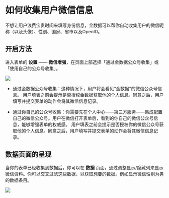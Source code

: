 # 如何收集用户微信信息

不想让用户浪费宝贵时间来填写身份信息，金数据可以帮你自动收集用户的微信昵称（以及头像）、性别、国家、省市以及OpenID。

## 开启方法

进入表单的 **设置** —— **微信增强**，在页面上部选择「通过金数据公众号收集」或「使用自己的公众号收集」。

![](https://dn-shimo-image.qbox.me/hcB3hl5Vn8MmUkyQ/%E5%BE%AE%E4%BF%A1%E4%BF%A1%E6%81%AF.png!thumbnail)

* 通过金数据公众号收集：这种情况下，用户将会看见“金数据”的微信公众号信息。 用户填表之前会提示是否授权金数据获取他的个人信息。同意之后，用户填写并提交表单的动作会将其微信信息记录。

* 通过你自己的公众号收集：你需要先在个人中心——第三方服务——集成配置自己的微信公众号。用户在微信打开表单后，看到的你自己的微信公众号信息，能够增强表单的权威感。 用户填表之前会提示是否授权你的微信公众号获取他的个人信息。同意之后，用户填写并提交表单的动作会将其微信信息记录。


## 数据页面的呈现

当你的表单已经收集到数据后，你可以在 **数据** 页面，通过调整显示\/隐藏列来显示微信资料。你可以交叉过滤这些数据，以获取想要的数据。例如显示微信性别为男的数据条目。

![](https://dn-shimo-image.qbox.me/6hSlIfCfkJw6WK6E/%E5%BE%AE%E4%BF%A1.png!thumbnail)

